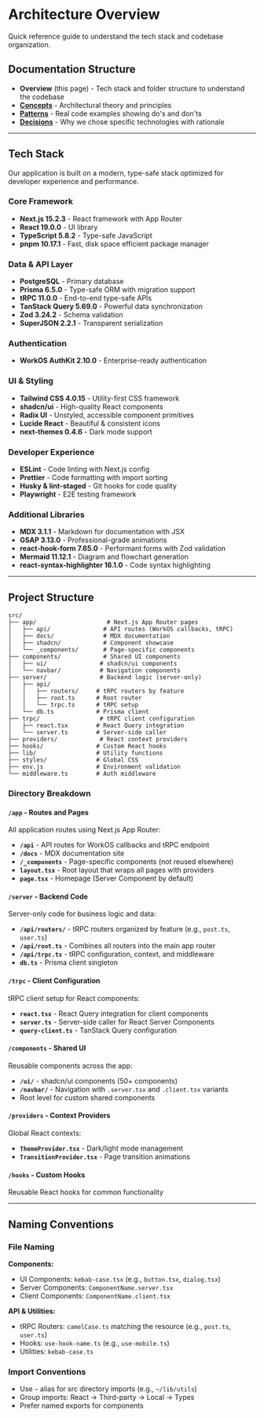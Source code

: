 # Architecture Overview

Quick reference guide to understand the tech stack and codebase organization.

## Documentation Structure

- **Overview** (this page) - Tech stack and folder structure to understand the codebase
- **[Concepts](/docs/architecture/concepts)** - Architectural theory and principles
- **[Patterns](/docs/architecture/patterns)** - Real code examples showing do's and don'ts
- **[Decisions](/docs/architecture/decisions)** - Why we chose specific technologies with rationale

---

## Tech Stack

Our application is built on a modern, type-safe stack optimized for developer experience and performance.

### Core Framework

- **Next.js 15.2.3** - React framework with App Router
- **React 19.0.0** - UI library
- **TypeScript 5.8.2** - Type-safe JavaScript
- **pnpm 10.17.1** - Fast, disk space efficient package manager

### Data & API Layer

- **PostgreSQL** - Primary database
- **Prisma 6.5.0** - Type-safe ORM with migration support
- **tRPC 11.0.0** - End-to-end type-safe APIs
- **TanStack Query 5.69.0** - Powerful data synchronization
- **Zod 3.24.2** - Schema validation
- **SuperJSON 2.2.1** - Transparent serialization

### Authentication

- **WorkOS AuthKit 2.10.0** - Enterprise-ready authentication

### UI & Styling

- **Tailwind CSS 4.0.15** - Utility-first CSS framework
- **shadcn/ui** - High-quality React components
- **Radix UI** - Unstyled, accessible component primitives
- **Lucide React** - Beautiful & consistent icons
- **next-themes 0.4.6** - Dark mode support

### Developer Experience

- **ESLint** - Code linting with Next.js config
- **Prettier** - Code formatting with import sorting
- **Husky & lint-staged** - Git hooks for code quality
- **Playwright** - E2E testing framework

### Additional Libraries

- **MDX 3.1.1** - Markdown for documentation with JSX
- **GSAP 3.13.0** - Professional-grade animations
- **react-hook-form 7.65.0** - Performant forms with Zod validation
- **Mermaid 11.12.1** - Diagram and flowchart generation
- **react-syntax-highlighter 16.1.0** - Code syntax highlighting

---

## Project Structure

```text
src/
├── app/                    # Next.js App Router pages
│   ├── api/               # API routes (WorkOS callbacks, tRPC)
│   ├── docs/              # MDX documentation
│   ├── shadcn/            # Component showcase
│   └── _components/       # Page-specific components
├── components/            # Shared UI components
│   ├── ui/               # shadcn/ui components
│   └── navbar/           # Navigation components
├── server/               # Backend logic (server-only)
│   ├── api/
│   │   ├── routers/     # tRPC routers by feature
│   │   ├── root.ts      # Root router
│   │   └── trpc.ts      # tRPC setup
│   └── db.ts            # Prisma client
├── trpc/                 # tRPC client configuration
│   ├── react.tsx        # React Query integration
│   └── server.ts        # Server-side caller
├── providers/            # React context providers
├── hooks/               # Custom React hooks
├── lib/                 # Utility functions
├── styles/              # Global CSS
├── env.js               # Environment validation
└── middleware.ts        # Auth middleware
```

### Directory Breakdown

#### `/app` - Routes and Pages

All application routes using Next.js App Router:

- **`/api`** - API routes for WorkOS callbacks and tRPC endpoint
- **`/docs`** - MDX documentation site
- **`/_components`** - Page-specific components (not reused elsewhere)
- **`layout.tsx`** - Root layout that wraps all pages with providers
- **`page.tsx`** - Homepage (Server Component by default)

#### `/server` - Backend Code

Server-only code for business logic and data:

- **`/api/routers/`** - tRPC routers organized by feature (e.g., `post.ts`, `user.ts`)
- **`/api/root.ts`** - Combines all routers into the main app router
- **`/api/trpc.ts`** - tRPC configuration, context, and middleware
- **`db.ts`** - Prisma client singleton

#### `/trpc` - Client Configuration

tRPC client setup for React components:

- **`react.tsx`** - React Query integration for client components
- **`server.ts`** - Server-side caller for React Server Components
- **`query-client.ts`** - TanStack Query configuration

#### `/components` - Shared UI

Reusable components across the app:

- **`/ui/`** - shadcn/ui components (50+ components)
- **`/navbar/`** - Navigation with `.server.tsx` and `.client.tsx` variants
- Root level for custom shared components

#### `/providers` - Context Providers

Global React contexts:

- **`ThemeProvider.tsx`** - Dark/light mode management
- **`TransitionProvider.tsx`** - Page transition animations

#### `/hooks` - Custom Hooks

Reusable React hooks for common functionality

---

## Naming Conventions

### File Naming

**Components:**

- UI Components: `kebab-case.tsx` (e.g., `button.tsx`, `dialog.tsx`)
- Server Components: `ComponentName.server.tsx`
- Client Components: `ComponentName.client.tsx`

**API & Utilities:**

- tRPC Routers: `camelCase.ts` matching the resource (e.g., `post.ts`, `user.ts`)
- Hooks: `use-hook-name.ts` (e.g., `use-mobile.ts`)
- Utilities: `kebab-case.ts`

### Import Conventions

- Use `~` alias for src directory imports (e.g., `~/lib/utils`)
- Group imports: React → Third-party → Local → Types
- Prefer named exports for components
